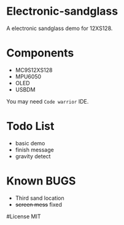 # Electronic-sandglass
A electronic sandglass demo for 12XS128.

# Components
* MC9S12XS128
* MPU6050
* OLED
* USBDM

You may need `Code warrior` IDE.  

# Todo List
* basic demo
* finish message
* gravity detect

# Known BUGS
* Third sand location
* ~~screen mess~~ fixed

#License
MIT
